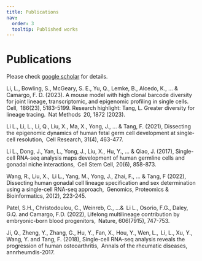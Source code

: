```yaml
---
title: Publications
nav:
  order: 3
  tooltip: Published works
---
```


# <i class="fas fa-microscope"></i>Publications

Please check [google scholar](https://scholar.google.com.hk/citations?user=T8mqisMAAAAJ&hl=en) for details.

Li, L., Bowling, S., McGeary, S. E., Yu, Q., Lemke, B., Alcedo, K., ... & Camargo, F. D. (2023). A mouse model with high clonal barcode diversity for joint lineage, transcriptomic, and epigenomic profiling in single cells. Cell, 186(23), 5183-5199.
Research highlight: Tang, L. Greater diversity for lineage tracing. Nat Methods 20, 1872 (2023).

Li L., Li, L., Li, Q., Liu, X., Ma, X., Yong, J., ... & Tang, F. (2021), Dissecting the epigenomic dynamics of human fetal germ cell development at single-cell resolution, Cell Research, 31(4), 463-477.

Li L., Dong, J., Yan, L., Yong, J., Liu, X., Hu, Y., ... & Qiao, J. (2017), Single-cell RNA-seq analysis maps development of human germline cells and gonadal niche interactions, Cell Stem Cell, 20(6), 858-873.

Wang, R., Liu, X., Li L., Yang, M., Yong, J., Zhai, F., ... & Tang, F (2022), Dissecting human gonadal cell lineage specification and sex determination using a single-cell RNA-seq approach, Genomics, Proteomics & Bioinformatics, 20(2), 223-245.

Patel, S.H., Christodoulou, C., Weinreb, C., ...& Li L., Osorio, F.G., Daley, G.Q. and Camargo, F.D. (2022), Lifelong multilineage contribution by embryonic-born blood progenitors, Nature, 606(7915), 747-753. 

Ji, Q., Zheng, Y., Zhang, G., Hu, Y., Fan, X., Hou, Y., Wen, L., Li, L., Xu, Y., Wang, Y. and Tang, F. (2018), Single-cell RNA-seq analysis reveals the progression of human osteoarthritis, Annals of the rheumatic diseases, annrheumdis-2017.

